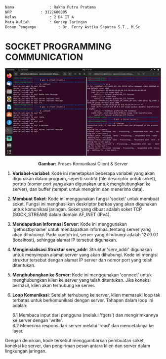     Nama		        : Rakha Putra Pratama
    NRP		        : 3122600005
    Kelas		        : 2 D4 IT A
    Mata Kuliah	        : Konsep Jaringan
    Dosen Pengampu	        : Dr. Ferry Astika Saputra S.T., M.Sc

# SOCKET PROGRAMMING COMMUNICATION

<div align="center">
<img src="assets/assets.jpg">
<p><strong>Gambar:</strong> Proses Komunikasi Client & Server</p>
</div>

1. **Variabel-variabel**: Kode ini menetapkan beberapa variabel yang akan digunakan dalam program, seperti sockfd (file descriptor untuk soket), portno (nomor port yang akan digunakan untuk menghubungkan ke server), dan buffer (tempat untuk mengirim dan menerima data).

2. **Membuat Soket**: Kode ini menggunakan fungsi 'socket' untuk membuat soket. Fungsi ini menghasilkan deskriptor berkas yang akan digunakan untuk komunikasi jaringan. Soket yang dibuat adalah soket TCP (SOCK_STREAM) dalam domain AF_INET (IPv4).

3. **Mendapatkan Informasi Server**: Kode ini menggunakan 'gethostbyname' untuk mendapatkan informasi tentang server yang akan dihubungi. Pada contoh ini, server yang dihubungi adalah 127.0.0.1 (localhost), sehingga alamat IP tersebut digunakan.

4. **Menginisialisasi Struktur serv_addr**: Struktur 'serv_addr' digunakan untuk menyimpan alamat server yang akan dihubungi. Kode ini mengisi struktur tersebut dengan alamat IP server dan nomor port yang telah ditentukan.

5. **Menghubungkan ke Server**: Kode ini menggunakan 'connect' untuk menghubungkan klien ke server yang telah ditentukan. Jika koneksi berhasil, klien akan terhubung ke server.

6. **Loop Komunikasi**: Setelah terhubung ke server, klien memasuki loop tak terbatas untuk berkomunikasi dengan server. Tahapan dalam loop ini adalah:

      6.1 Membaca input dari pengguna (melalui 'fgets') dan mengirimkannya ke server dengan 'write'. <br/>
      6.2 Menerima respons dari server melalui 'read' dan mencetaknya ke layar.

Dengan demikian, kode tersebut menggambarkan pembuatan soket, koneksi ke server, dan pengiriman pesan antara klien dan server dalam lingkungan jaringan.